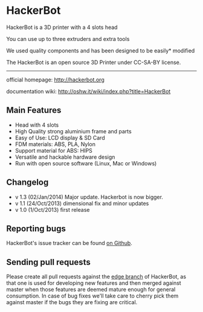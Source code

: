 HackerBot
=========

HackerBot is a 3D printer with a 4 slots head

You can use up to three extruders and extra tools

We used quality components and has been designed to be easily* modified

The HackerBot is an open source 3D Printer under CC-SA-BY license.

---

official homepage: http://hackerbot.org

documentation wiki: http://oshw.it/wiki/index.php?title=HackerBot


Main Features
--------------

* Head with 4 slots 
* High Quality strong aluminium frame and parts
* Easy of Use: LCD display & SD Card
* FDM materials: ABS, PLA, Nylon
* Support material for ABS: HIPS
* Versatile and hackable hardware design
* Run with open source software (Linux, Mac or Windows)


Changelog
-------------
* v 1.3 (02/Jan/2014) Major update. Hackerbot is now bigger.
* v 1.1 (24/Oct/2013) dimensional fix and minor updates 
* v 1.0 (1/Oct/2013) first release


Reporting bugs
--------------
HackerBot's issue tracker can be found [on Github](https://github.com/OSHW/HackerBot/issues).


Sending pull requests
---------------------

Please create all pull requests against the [edge branch](https://github.com/OSHW/HackerBot/tree/edge) of HackerBot, as that one is used for developing new 
features and then merged against master when those features are deemed mature enough for general consumption. In case
of bug fixes we'll take care to cherry pick them against master if the bugs they are fixing are critical.

